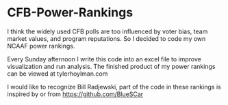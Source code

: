 # CFB-Power-Rankings
I think the widely used CFB polls are too influenced by voter bias, team market values, and program reputations. So I decided to code my own NCAAF power rankings.

Every Sunday afternoon I write this code into an excel file to improve visualization and run analysis. The finished product of my power rankings can be viewed at tylerhoylman.com

I would like to recognize Bill Radjewski, part of the code in these rankings is inspired by or from https://github.com/BlueSCar



